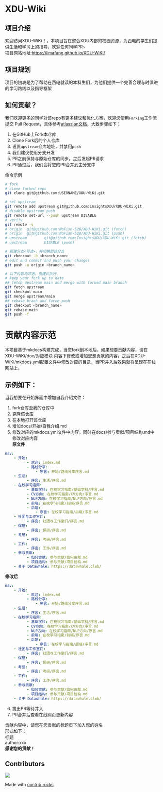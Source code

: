 # XDU-Wiki
## 项目介绍
欢迎访问XDU-WiKi！，本项目旨在整合XDU内部的校园资源，为西电的学生们提供生活和学习上的指导，欢迎任何同学PR~  
项目网站地址:https://limafang.github.io/XDU-WiKi/

## 项目规划
项目的初衷是为了帮助在西电就读的本科生们，为他们提供一个完善合理与时俱进的学习路线以及指导框架

## 如何贡献？
我们欢迎更多的同学对该repo有更多建议和优化方案，欢迎您使用`Forking`工作流提交 Pull Request，具体参考[atlassian文档](https://www.atlassian.com/git/tutorials/comparing-workflows/forking-workflow)，大致步骤如下：

1. 在GitHub上Fork本仓库
2. Clone Fork后的个人仓库
3. 设置`upstream`仓库地址，并禁用`push`
4. 我们建议使用分支开发
5. PR之前保持与原始仓库的同步，之后发起PR请求
6. PR通过后，我们会将您的PR合并到主分支中

命令示例
```bash
# fork
# clone forked repo
git clone git@github.com:USERNAME/XDU-WiKi.git

# set upstream
git remote add upstream git@github.com:InsightsXDU/XDU-WiKi.git
# disable upstream push
git remote set-url --push upstream DISABLE
# verify
git remote -v
# origin  git@github.com:NoFish-528/XDU-WiKi.git (fetch)
# origin  git@github.com:NoFish-528/XDU-WiKi.git (push)
# upstream        git@github.com:InsightsXDU/XDU-WiKi.git (fetch)
# upstream        DISABLE (push)

# 新建分支<可选>，并切换到该分支
git checkout -b <branch_name>
# edit and commit and push your changes
git push -u origin <branch_name>

# 以下内容均可选，但建议执行
# keep your fork up to date
## fetch upstream main and merge with forked main branch
git fetch upstream
git checkout main
git merge upstream/main
## rebase brach and force push
git checkout <branch_name>
git rebase main
git push -f
```
# 贡献内容示范
本项目基于mkdocs构建完成，当您fork到本地后，如果想要贡献内容，请在XDU-WiKi/doc/对应模块 内容下修改或增加您想贡献的内容，之后在XDU-WiKi/mkdocs.yml配置文件中修改对应的目录，当PR并入后效果就将呈现在在线网站上。  
## 示例如下：
当我想要在开始界面中增加自我介绍文件：  

1. fork仓库至我的仓库中  
2. 克隆该仓库
3. 在本地打开该仓库
4. 增加docs/开始/自我介绍.md  
5. 修改对应的mkdocs.yml文件中内容，同时在docs/参与贡献/项目结构.md中修改对应内容  
**原文件**
```yml
nav:
    - 开始:
          - 欢迎: index.md
          - 路线分享: 
              - 序言: 开始/路线分享序言.md
    - 生活: 
          - 序言: 生活/序言.md
    - 在校学习指南:
          - 基础学科: 在校学习指南/基础学科/序言.md
          - CV方向: 在校学习指南/CV方向/序言.md
          - NLP方向: 在校学习指南/NLP方向/序言.md
          - 前端: 在校学习指南/前端/序言.md
          - 后端: 
              - 序言: 在校学习指南/后端/序言.md
    - 社团与工作室们: 
          - 序言: 社团与工作室们/序言.md
    - 保研: 
          - 序言: 保研/序言.md
    - 考研: 
          - 序言: 考研/序言.md
    - 工作: 
          - 序言: 工作/序言.md
    - 参与贡献:
          - 如何贡献: 参与贡献/如何贡献.md
          - 项目结构: 参与贡献/项目结构.md
    - 关于 Datawhale: https://datawhale.club/

```  
**修改后**
```yml
nav:
    - 开始:
          - 欢迎: index.md
          - 路线分享: 
              - 序言: 开始/路线分享序言.md
    - 生活: 
          - 序言: 生活/序言.md
    - 在校学习指南:
          - 基础学科: 在校学习指南/基础学科/序言.md
          - CV方向: 在校学习指南/CV方向/序言.md
          - NLP方向: 在校学习指南/NLP方向/序言.md
          - 前端: 在校学习指南/前端/序言.md
          - 后端: 
              - 序言: 在校学习指南/后端/序言.md
    - 社团与工作室们: 
          - 序言: 社团与工作室们/序言.md
    - 保研: 
          - 序言: 保研/序言.md
    - 考研: 
          - 序言: 考研/序言.md
    - 工作: 
          - 序言: 工作/序言.md
    - 参与贡献:
          - 如何贡献: 参与贡献/如何贡献.md
          - 项目结构: 参与贡献/项目结构.md
    - 关于 Datawhale: https://datawhale.club/
```  

6. 提出PR等待并入
7. PR合并后查看在线网页更新内容

贡献内容中，请您在您贡献的标题页下加入您的姓名  
形式如下：  
标题  
author:xxx  
**感谢您的贡献！**
## Contributors
<a href="https://github.com/InsightsXDU/XDU-WiKi/graphs/contributors">
  <img src="https://contrib.rocks/image?repo=InsightsXDU/XDU-WiKi" />
</a>

Made with [contrib.rocks](https://contrib.rocks).